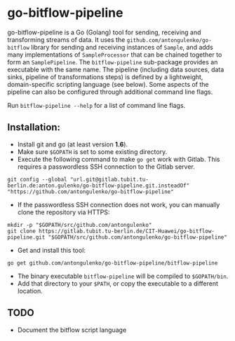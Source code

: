# go-bitflow-pipeline
go-bitflow-pipeline is a Go (Golang) tool for sending, receiving and transforming streams of data.
It uses the `github.com/antongulenko/go-bitflow` library for sending and receiving instances of `Sample`, and adds many implementations of `SampleProcessor` that can be chained together to form an `SamplePipeline`.
The `bitflow-pipeline` sub-package provides an executable with the same name.
The pipeline (including data sources, data sinks, pipeline of transformations steps) is defined by a lightweight, domain-specific scripting language (see below).
Some aspects of the pipeline can also be configured through additional command line flags.

Run `bitflow-pipeline --help` for a list of command line flags.

## Installation:
* Install git and go (at least version **1.6**).
* Make sure `$GOPATH` is set to some existing directory.
* Execute the following command to make `go get` work with Gitlab. This requires a passwordless SSH connection to the Gitlab server.

```shell
git config --global "url.git@gitlab.tubit.tu-berlin.de:anton.gulenko/go-bitflow-pipeline.git.insteadOf" "https://github.com/antongulenko/go-bitflow-pipeline"
```

* If the passwordless SSH connection does not work, you can manually clone the repository via HTTPS:

```shell
mkdir -p "$GOPATH/src/github.com/antongulenko"
git clone https://gitlab.tubit.tu-berlin.de/CIT-Huawei/go-bitflow-pipeline.git "$GOPATH/src/github.com/antongulenko/go-bitflow-pipeline" 
```

* Get and install this tool:

```shell
go get github.com/antongulenko/go-bitflow-pipeline/bitflow-pipeline
```

* The binary executable `bitflow-pipeline` will be compiled to `$GOPATH/bin`.
 * Add that directory to your `$PATH`, or copy the executable to a different location.

## TODO
* Document the bitflow script language
